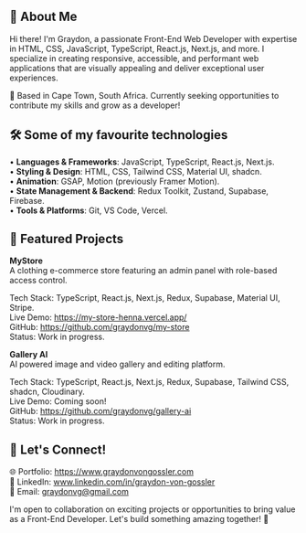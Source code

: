 ## 🚀 About Me
Hi there! I'm Graydon, a passionate Front-End Web Developer with expertise in HTML, CSS, JavaScript, TypeScript, React.js, Next.js, and more. I specialize in creating responsive, accessible, and performant web applications that are visually appealing and deliver exceptional user experiences.

📍 Based in Cape Town, South Africa. Currently seeking opportunities to contribute my skills and grow as a developer!

## 🛠️ Some of my favourite technologies
•	**Languages & Frameworks**: JavaScript, TypeScript, React.js, Next.js.  
•	**Styling & Design**: HTML, CSS, Tailwind CSS, Material UI, shadcn.  
•	**Animation**: GSAP, Motion (previously Framer Motion).    
•	**State Management & Backend**: Redux Toolkit, Zustand, Supabase, Firebase.  
•	**Tools & Platforms**: Git, VS Code, Vercel.  

## 🌟 Featured Projects
**MyStore**  
A clothing e-commerce store featuring an admin panel with role-based access control. 

Tech Stack: TypeScript, React.js, Next.js, Redux, Supabase, Material UI, Stripe.   
Live Demo: https://my-store-henna.vercel.app/  
GitHub: https://github.com/graydonvg/my-store  
Status: Work in progress.

**Gallery AI**  
AI powered image and video gallery and editing platform.

Tech Stack: TypeScript, React.js, Next.js, Redux, Supabase, Tailwind CSS, shadcn, Cloudinary.   
Live Demo: Coming soon!  
GitHub: https://github.com/graydonvg/gallery-ai  
Status: Work in progress.

## 💌 Let's Connect!
🌐 Portfolio: https://www.graydonvongossler.com  
💼 LinkedIn: www.linkedin.com/in/graydon-von-gossler  
📧 Email: graydonvg@gmail.com  

I'm open to collaboration on exciting projects or opportunities to bring value as a Front-End Developer. Let's build something amazing together! 🚀
